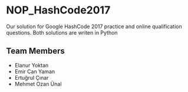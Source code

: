 # NOP_HashCode2017

Our solution for Google HashCode 2017 practice and online qualification questions. Both solutions are writen in Python

## Team Members
* Elanur Yoktan
* Emir Can Yaman
* Ertuğrul Çınar
* Mehmet Ozan Ünal
